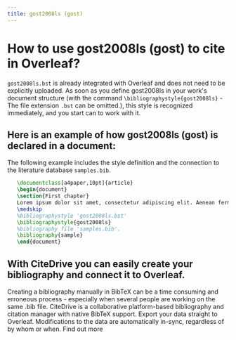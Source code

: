 ```yaml
---
title: gost2008ls (gost)
---
```


# How to use gost2008ls (gost) to cite in Overleaf? 
`gost2008ls.bst` is already integrated with Overleaf and does not need to be explicitly uploaded. As soon as you define gost2008ls in your work's document structure (with the command `\bibliographystyle{gost2008ls}` - The file extension `.bst` can be omitted.), this style is recognized immediately, and you start can to work with it.

## Here is an example of how gost2008ls (gost) is declared in a document:
The following example includes the style definition and the connection to the literature database `samples.bib`.
```tex
   \documentclass[a4paper,10pt]{article}
   \begin{document}
   \section{First chapter}
   Lorem ipsum dolor sit amet, consectetur adipiscing elit. Aenean fermentum justo massa, ut maximus mauris sodales et. Aenean vel elit a erat rhoncus pharetra.
   \medskip
   %bibliographystyle 'gost2008ls.bst'
   \bibliographystyle{gost2008ls}
   %bibliography file 'samples.bib'.
   \bibliography{sample}
   \end{document}
```

## With CiteDrive you can easily create your bibliography and connect it to Overleaf. 
Creating a bibliography manually in BibTeX can be a time consuming and erroneous process - especially when several people are working on the same .bib file. CiteDrive is a collaborative platform-based bibliography and citation manager with native BibTeX support. Export your data straight to Overleaf. Modifications to the data are automatically in-sync, regardless of by whom or when. Find out more